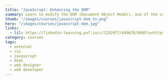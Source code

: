 ```yaml
---
title: "JavaScript: Enhancing the DOM"
summary: Learn to modify the DOM (Document Object Model), one of the core components of every HTML page, with JavaScript.
thumb: "/images/courses/javascript-dom_tn.png"
hero: "/images/courses/javascript-dom.jpg"
links:
  - lil: https://linkedin-learning.pxf.io/c/1252977/449670/8005?u=https%3A%2F%2Fwww.linkedin.com%2Flearning%2Fjavascript-enhancing-the-dom
category: courses
tags:
  - external
  - css
  - javascript
  - html
  - web designer
  - web developer
---
```

